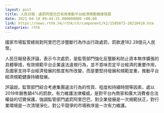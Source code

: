 ```yaml
---
layout: post
title: 人民日報︰處罰阿里巴巴有效推動平台經濟規範健康發展
date: 2021-04-10 09:44:15.000000000 +08:00
link: https://news.rthk.hk/rthk/ch/component/k2/1585073-20210410.htm
categories: rthk
---
```


國家市場監管總局對阿里巴巴涉壟斷行為作出行政處罰，罰款達182.28億元人民幣。

人民日報發表評論，表示今次處罰，是監管部門強化反壟斷和防止資本無序擴張的具體舉措，有效規範平台企業違法違規行為，並不意味否定平台經濟的重要作用，及國家支持平台經濟發展的態度有所改變，而是要堅持發展和規範並重，推動平台經濟規範健康持續發展。

評論說，監管部門綜合考慮集團違法行為的性質、程度和持續時間等因素，處以2019年銷售額4%的罰款，有力維護法律權威，是對平台內商家和廣大消費者合法權益的切實保護，強調監管部門處罰阿里巴巴，對企業發展是一次規範扶正，對行業環境是一次清理淨化，對公平競爭的市場秩序是一次有力維護。
